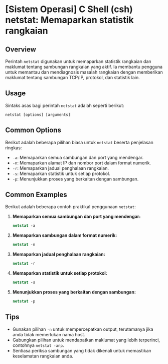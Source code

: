 # [Sistem Operasi] C Shell (csh) netstat: Memaparkan statistik rangkaian

## Overview
Perintah `netstat` digunakan untuk memaparkan statistik rangkaian dan maklumat tentang sambungan rangkaian yang aktif. Ia membantu pengguna untuk memantau dan mendiagnosis masalah rangkaian dengan memberikan maklumat tentang sambungan TCP/IP, protokol, dan statistik lain.

## Usage
Sintaks asas bagi perintah `netstat` adalah seperti berikut:

```
netstat [options] [arguments]
```

## Common Options
Berikut adalah beberapa pilihan biasa untuk `netstat` beserta penjelasan ringkas:

- `-a`: Memaparkan semua sambungan dan port yang mendengar.
- `-n`: Memaparkan alamat IP dan nombor port dalam format numerik.
- `-r`: Memaparkan jadual penghalaan rangkaian.
- `-s`: Memaparkan statistik untuk setiap protokol.
- `-p`: Menunjukkan proses yang berkaitan dengan sambungan.

## Common Examples
Berikut adalah beberapa contoh praktikal penggunaan `netstat`:

1. **Memaparkan semua sambungan dan port yang mendengar:**
   ```csh
   netstat -a
   ```

2. **Memaparkan sambungan dalam format numerik:**
   ```csh
   netstat -n
   ```

3. **Memaparkan jadual penghalaan rangkaian:**
   ```csh
   netstat -r
   ```

4. **Memaparkan statistik untuk setiap protokol:**
   ```csh
   netstat -s
   ```

5. **Menunjukkan proses yang berkaitan dengan sambungan:**
   ```csh
   netstat -p
   ```

## Tips
- Gunakan pilihan `-n` untuk mempercepatkan output, terutamanya jika anda tidak memerlukan nama host.
- Gabungkan pilihan untuk mendapatkan maklumat yang lebih terperinci, contohnya `netstat -anp`.
- Sentiasa periksa sambungan yang tidak dikenali untuk memastikan keselamatan rangkaian anda.